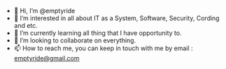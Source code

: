 - 👋 Hi, I’m @emptyride
- 👀 I’m interested in all about IT as a System, Software, Security, Cording and etc.
- 🌱 I’m currently learning all thing that I have opportunity to.
- 💞️ I’m looking to collaborate on everything.
- 📫 How to reach me, you can keep in touch with me by email : emptyride@gmail.com

<!---
emptyride/emptyride is a ✨ special ✨ repository because its `README.md` (this file) appears on your GitHub profile.
You can click the Preview link to take a look at your changes.
--->
